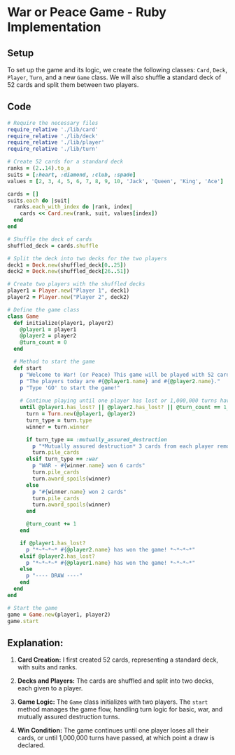 # War or Peace Game - Ruby Implementation

## Setup

To set up the game and its logic, we create the following classes: `Card`, `Deck`, `Player`, `Turn`, and a new `Game` class. We will also shuffle a standard deck of 52 cards and split them between two players.

## Code

```ruby
# Require the necessary files
require_relative './lib/card'
require_relative './lib/deck'
require_relative './lib/player'
require_relative './lib/turn'

# Create 52 cards for a standard deck
ranks = (2..14).to_a
suits = [:heart, :diamond, :club, :spade]
values = [2, 3, 4, 5, 6, 7, 8, 9, 10, 'Jack', 'Queen', 'King', 'Ace']

cards = []
suits.each do |suit|
  ranks.each_with_index do |rank, index|
    cards << Card.new(rank, suit, values[index])
  end
end

# Shuffle the deck of cards
shuffled_deck = cards.shuffle

# Split the deck into two decks for the two players
deck1 = Deck.new(shuffled_deck[0..25])
deck2 = Deck.new(shuffled_deck[26..51])

# Create two players with the shuffled decks
player1 = Player.new("Player 1", deck1)
player2 = Player.new("Player 2", deck2)

# Define the game class
class Game
  def initialize(player1, player2)
    @player1 = player1
    @player2 = player2
    @turn_count = 0
  end

  # Method to start the game
  def start
    p "Welcome to War! (or Peace) This game will be played with 52 cards."
    p "The players today are #{@player1.name} and #{@player2.name}."
    p "Type 'GO' to start the game!"
    
    # Continue playing until one player has lost or 1,000,000 turns have passed
    until @player1.has_lost? || @player2.has_lost? || @turn_count == 1_000_000
      turn = Turn.new(@player1, @player2)
      turn_type = turn.type
      winner = turn.winner

      if turn_type == :mutually_assured_destruction
        p "*Mutually assured destruction* 3 cards from each player removed from play"
        turn.pile_cards
      elsif turn_type == :war
        p "WAR - #{winner.name} won 6 cards"
        turn.pile_cards
        turn.award_spoils(winner)
      else
        p "#{winner.name} won 2 cards"
        turn.pile_cards
        turn.award_spoils(winner)
      end

      @turn_count += 1
    end

    if @player1.has_lost?
      p "*~*~*~* #{@player2.name} has won the game! *~*~*~*"
    elsif @player2.has_lost?
      p "*~*~*~* #{@player1.name} has won the game! *~*~*~*"
    else
      p "---- DRAW ----"
    end
  end
end

# Start the game
game = Game.new(player1, player2)
game.start
````
##  Explanation:
1. **Card Creation:**  I first created 52 cards, representing a standard deck, with suits and ranks.

2. **Decks and Players:** The cards are shuffled and split into two decks, each given to a player.

3. **Game Logic:** The `Game` class initializes with two players. The `start` method manages the game flow, handling turn logic for basic, war, and mutually assured destruction turns.

4. **Win Condition:**  The game continues until one player loses all their cards, or until 1,000,000 turns have passed, at which point a draw is declared.